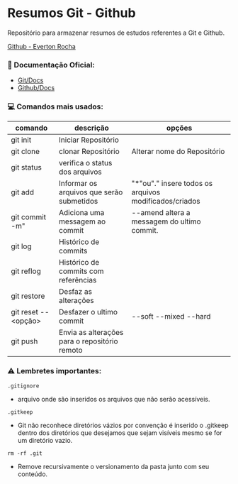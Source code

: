 # Resumos Git - Github

Repositório para armazenar resumos de estudos referentes a Git e Github.

[Github - Everton Rocha](https://github.com/RochaEverton)

### 📖 Documentação Oficial:
- [Git/Docs](https://git-scm.com/doc)
- [Github/Docs](https://docs.github.com/pt)

### 💻 Comandos mais usados:
| comando | descrição | opções|
|---------|-----------|-------|
|git init| Iniciar Repositório ||
|git clone <URL>|clonar Repositório|Alterar nome do Repositório|
|git status|verifica o status dos arquivos||
|git add <Arquivo>|Informar os arquivos que serão submetidos |"*"ou"." insere todos os arquivos modificados/criados|
|git commit -m"<message>|Adiciona uma messagem ao commit|--amend altera a messagem do ultimo commit.|
|git log|Histórico de commits||
|git reflog| Histórico de commits com referências||
|git restore <arquivo>|Desfaz as alterações||
|git reset --<opção> <hash>|Desfazer o ultimo commit|--soft --mixed --hard|
|git push|Envia as alterações para o repositório remoto||

### ⚠️ Lembretes importantes:
```
.gitignore 
```
- arquivo onde são inseridos os arquivos que não serão acessíveis.

```
.gitkeep 
```
- Git não reconhece diretórios vázios por convenção é inserido o .gitkeep dentro dos diretórios que desejamos que sejam visíveis mesmo se for um diretório vazio.

```
rm -rf .git 
```
- Remove recursivamente o versionamento da pasta junto com seu conteúdo.

